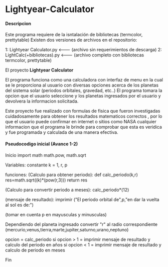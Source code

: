 # Lightyear-Calculator
#### Descripcion

Este programa requiere de la isntalación de bibliotecas (termcolor, prettytable)
Existen dos versiones de archivos en el repositorio:

1: Lightyear Calculator.py <--- (archivo sin requerimientos de descarga)
2: LightCalc(+bibliotecas).py <--- (archivo completo con bibliotecas termcolor, prettytable)

El proyecto **Lightyear Calculator**

El programa funciona como una calculadora con interfaz de menu
en la cual se le proporciona al usuario con diversas opciones 
acerca de los planetas del sistema solar (periodos orbitales,
gravedad, etc..)
El programa tomara la opcion que el usuario seleccione y los 
planetas ingresados por el usuario y devolvera la informacion
solicitada.

Este proyecto fue realizado con formulas de fisica que fueron investigadas cuidadosamente para obtener los resultados matematicos correctos 
, por lo que el usuario puede confirmar en internet o sitios como NASA cualquier informacion que el programa le brinde para comprobar que esta es veridica y fue programada y calculada de una manera efectiva.





#### Pseudocodigo inicial (Avance 1-2)
Inicio
import math
math.pow, math.sqrt

Variables:
constante k = 1, r, p

funciones:
(Calculo para obtener periodo):
def calc_periodo(k,r)
 res=math.sqrt((k)*(pow(r,3)))
  return res

(Calculo para convertir periodo a meses):
calc_periodo*(12)

(mensaje de resultado):
imprimir ("El periodo orbital de",p,"en dar la vuelta al sol es de:")

(tomar en cuenta p en mayusculas y minusculas)

Dependiendo del planeta ingresado convertir "r" al radio correspondiente
(mercurio,venus,tierra,marte,jupiter,saturno,urano,neptuno)

opcion = calc_periodo
si opcion > 1 = imprimir mensaje de resultado y calculo del periodo en años
si opcion < 1 = imprimir mensaje de resultado y calculo de periodo en meses
  
Fin
